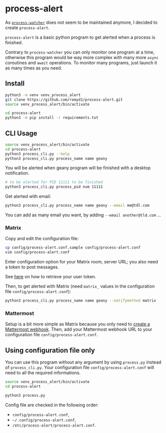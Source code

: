 # process-alert

As [`process-watcher`](https://github.com/arlowhite/process-watcher) does not seem to be maintained anymore, I decided to create `process-alert`.

`process-alert` is a basic python program to get alerted when a process is finished.

Contrary to `process-watcher` you can only monitor one program at a time, otherwise this program would be way more complex with many more `async` coroutines and `await` operations. To monitor many programs, just launch it as many times as you need.

## Install

```bash
python3 -m venv venv_process_alert 
git clone https://github.com/remyd1/process-alert.git
source venv_process_alert/bin/activate

cd process-alert
python3 -m pip install -r requirements.txt
```

## CLI Usage

```bash
source venv_process_alert/bin/activate
cd process-alert
python3 process_cli.py --help
python3 process_cli.py process_name name geany 
```

You will be alerted when geany program will be finished with a desktop notification.

```bash
# to be alerted for PID 11111 to be finished
python3 process_cli.py process_pid num 11111
```

Get alerted with email:

```bash
python3 process_cli.py process_name name geany --email me@tdl.com
```

You can add as many email you want, by adding `--email another@tld.com` ...

### Matrix

Copy and edit the configuration file:

```bash
cp config/process-alert.conf.sample config/process-alert.conf
vim config/process-alert.conf
```

Enter configuration option for your Matrix room, server URL; you also need a token to post messages.

See [here](https://webapps.stackexchange.com/a/138497) on how to retrieve your user token.

Then, to get alerted with Matrix (need `matrix_` values in the configuration file `config/process-alert.conf`):

```bash
python3 process_cli.py process_name name geany --notifymethod matrix
```

### Mattermost

Setup is a bit more simple as Matrix because you only need to [create a Mattermost webhook](https://developers.mattermost.com/integrate/webhooks/incoming/). Then, add your Mattermost webhook URL to your configuration file `config/process-alert.conf`.

## Using configuration file only


You can use this program without any argument by using `process.py` instead of `process_cli.py`. Your configuration file `config/process-alert.conf` will need to all the required informations.


```bash
source venv_process_alert/bin/activate
cd process-alert

python3 process.py
```

Config file are checked in the following order:

  - `config/process-alert.conf`,
  - `~/.config/process-alert.conf`,
  - `/etc/process-alert/process-alert.conf`.
  
